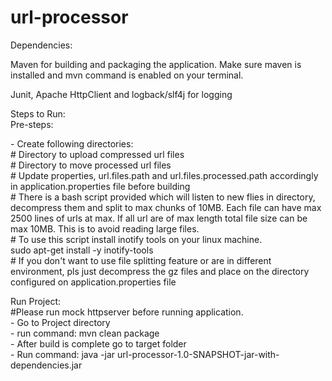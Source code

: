 # url-processor

Dependencies:
<p>
Maven for building and packaging the application. Make sure maven is installed
and mvn command is enabled on your terminal.
</p>
<p>
Junit, Apache HttpClient and logback/slf4j for logging
</p>
Steps to Run:
<br/>
Pre-steps:
<p>
- Create following directories:
<br/>
# Directory to upload compressed url files
<br/>
# Directory to move processed url files
<br/>
# Update properties, url.files.path and url.files.processed.path accordingly in
application.properties file before building
<br/>
# There is a bash script provided which will listen to new flies in directory, decompress them and split to max chunks of 10MB. Each file can have max 2500 
lines of urls at max. If all url are of max length total file size can be max 10MB.
This is to avoid reading large files.
<br/>
# To use this script install inotify tools on your linux machine. 
<br/>
sudo apt-get install -y inotify-tools 
<br/>
# If you don't want to use file splitting feature or are in different environment, 
pls just decompress the gz files 
and place on the directory configured on application.properties file
</p>
<p>Run Project:
<br/>
#Please run mock httpserver before running application.
<br/>- Go to Project directory
<br/>
- run command: mvn clean package
<br/>
- After build is complete go to target folder
<br/>
- Run command: java -jar url-processor-1.0-SNAPSHOT-jar-with-dependencies.jar 
</p>
